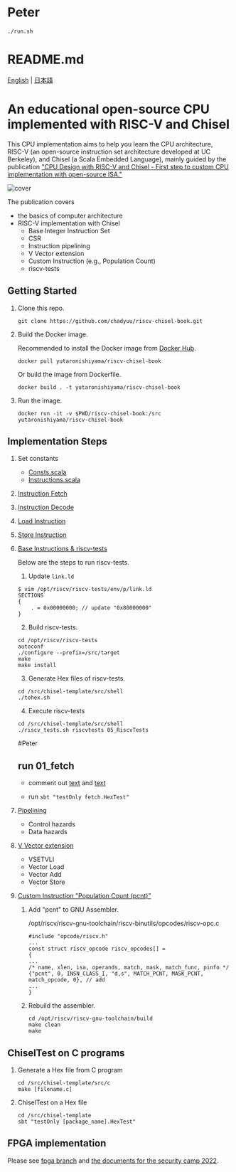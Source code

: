 # Peter

```
./run.sh
```

# README.md

[English](README.md) | [日本語](README.ja.md)

# An educational open-source CPU implemented with RISC-V and Chisel

This CPU implementation aims to help you learn the CPU architecture, RISC-V (an open-source instruction set architecture developed at UC Berkeley), and Chisel (a Scala Embedded Language), mainly guided by the publication ["CPU Design with RISC-V and Chisel - First step to custom CPU implementation with open-source ISA."](https://www.amazon.co.jp/dp/4297123053/
)

![cover](https://user-images.githubusercontent.com/8579255/130305929-17113e1b-c9e7-4e51-8213-7238a140c01a.jpg)

The publication covers
- the basics of computer architecture
- RISC-V implementation with Chisel
	- Base Integer Instruction Set
	- CSR
	- Instruction pipelining
	- V Vector extension
	- Custom Instruction (e.g., Population Count)
	- riscv-tests

## Getting Started

1. Clone this repo.
	
	```
	git clone https://github.com/chadyuu/riscv-chisel-book.git
	```

2. Build the Docker image.

	Recommended to install the Docker image from [Docker Hub](https://hub.docker.com/repository/docker/yutaronishiyama/riscv-chisel-book).

	```
	docker pull yutaronishiyama/riscv-chisel-book
	```

	Or build the image from Dockerfile.
	```
	docker build . -t yutaronishiyama/riscv-chisel-book
	```

3. Run the image.

	```
	docker run -it -v $PWD/riscv-chisel-book:/src yutaronishiyama/riscv-chisel-book
	```

## Implementation Steps

1. Set constants

	- [Consts.scala](https://github.com/chadyuu/riscv-chisel-book/blob/master/chisel-template/src/main/scala/common/Consts.scala)
	- [Instructions.scala](https://github.com/chadyuu/riscv-chisel-book/blob/master/chisel-template/src/main/scala/common/Instructions.scala)

2. [Instruction Fetch](https://github.com/chadyuu/riscv-chisel-book/tree/master/chisel-template/src/main/scala/01_fetch)

3. [Instruction Decode](https://github.com/chadyuu/riscv-chisel-book/tree/master/chisel-template/src/main/scala/02_decode)

4. [Load Instruction](https://github.com/chadyuu/riscv-chisel-book/tree/master/chisel-template/src/main/scala/03_lw)

5. [Store Instruction](https://github.com/chadyuu/riscv-chisel-book/tree/master/chisel-template/src/main/scala/04_sw)

6. [Base Instructions & riscv-tests](https://github.com/chadyuu/riscv-chisel-book/tree/master/chisel-template/src/main/scala/05_riscvtests)

	Below are the steps to run riscv-tests.

	1. Update `link.ld`

	```
	$ vim /opt/riscv/riscv-tests/env/p/link.ld
	SECTIONS
	{
		. = 0x00000000; // update "0x80000000"
	}
	```

	2. Build riscv-tests.

	```
	cd /opt/riscv/riscv-tests
	autoconf
	./configure --prefix=/src/target
	make
	make install
	```

	3. Generate Hex files of riscv-tests.

	```
	cd /src/chisel-template/src/shell
	./tohex.sh
	```

	4. Execute riscv-tests

	```
	cd /src/chisel-template/src/shell
	./riscv_tests.sh riscvtests 05_RiscvTests
	```

	#Peter

	## run 01_fetch

	- comment out [text](chisel-template/src/main/scala/Memory.scala) and [text](chisel-template/src/test/scala/RiscvTests.scala)

	- run `sbt "testOnly fetch.HexTest"`

7. [Pipelining](https://github.com/chadyuu/riscv-chisel-book/tree/master/chisel-template/src/main/scala/09_pipeline_datahazard)

	- Control hazards
	- Data hazards

8. [V Vector extension](https://github.com/chadyuu/riscv-chisel-book/tree/master/chisel-template/src/main/scala/13_vse)

	- VSETVLI
	- Vector Load
	- Vector Add
	- Vector Store

9. [Custom Instruction "Population Count (pcnt)"](https://github.com/chadyuu/riscv-chisel-book/tree/master/chisel-template/src/main/scala/14_pcnt)

	1. Add "pcnt" to GNU Assembler.

		/opt/riscv/riscv-gnu-toolchain/riscv-binutils/opcodes/riscv-opc.c
		```
		#include "opcode/riscv.h"
		...
		const struct riscv_opcode riscv_opcodes[] =
		{
		...
		/* name, xlen, isa, operands, match, mask, match_func, pinfo */
		{"pcnt", 0, INSN_CLASS_I, "d,s", MATCH_PCNT, MASK_PCNT, match_opcode, 0}, // add
		...
		}
		```

	2. Rebuild the assembler.

		```
		cd /opt/riscv/riscv-gnu-toolchain/build
		make clean
		make
		```

## ChiselTest on C programs

1. Generate a Hex file from C program

	```
	cd /src/chisel-template/src/c
	make [filename.c]
	```

2. ChiselTest on a Hex file

	```
	cd /src/chisel-template
	sbt "testOnly [package_name].HexTest"
	```

## FPGA implementation

Please see [fpga branch](https://github.com/chadyuu/riscv-chisel-book/tree/fpga) and [the documents for the security camp 2022](https://github.com/ciniml/seccamp_2022_riscv_cpu/tree/main/slide).
